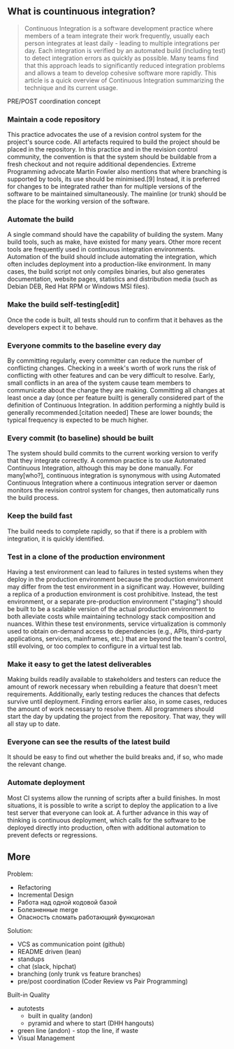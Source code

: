 ## What is countinuous integration?


> Continuous Integration is a software development practice where members of a team integrate their work frequently, 
> usually each person integrates at least daily - leading to multiple integrations per day. 
> Each integration is verified by an automated build (including test) to detect integration errors as quickly as possible. 
> Many teams find that this approach leads to significantly reduced integration problems and allows a team to develop cohesive software more rapidly. 
> This article is a quick overview of Continuous Integration summarizing the technique and its current usage.


PRE/POST coordination concept

### Maintain a code repository

This practice advocates the use of a revision control system for the project's
source code. All artefacts required to build the project should be placed in the
repository. In this practice and in the revision control community, the
convention is that the system should be buildable from a fresh checkout and not
require additional dependencies. Extreme Programming advocate Martin Fowler also
mentions that where branching is supported by tools, its use should be
minimised.[9] Instead, it is preferred for changes to be integrated rather than
for multiple versions of the software to be maintained simultaneously. The
mainline (or trunk) should be the place for the working version of the software.

### Automate the build

A single command should have the capability of building the system. Many build
tools, such as make, have existed for many years. Other more recent tools are
frequently used in continuous integration environments. Automation of the build
should include automating the integration, which often includes deployment into
a production-like environment. In many cases, the build script not only compiles
binaries, but also generates documentation, website pages, statistics and
distribution media (such as Debian DEB, Red Hat RPM or Windows MSI files).


### Make the build self-testing[edit]

Once the code is built, all tests should run to confirm that it behaves as the
developers expect it to behave.

### Everyone commits to the baseline every day

By committing regularly, every committer can reduce the number of conflicting
changes. Checking in a week's worth of work runs the risk of conflicting with
other features and can be very difficult to resolve. Early, small conflicts in
an area of the system cause team members to communicate about the change they
are making. Committing all changes at least once a day (once per feature built)
is generally considered part of the definition of Continuous Integration. In
addition performing a nightly build is generally recommended.[citation needed]
These are lower bounds; the typical frequency is expected to be much higher.

### Every commit (to baseline) should be built

The system should build commits to the current working version to verify that
they integrate correctly. A common practice is to use Automated Continuous
Integration, although this may be done manually. For many[who?], continuous
integration is synonymous with using Automated Continuous Integration where a
continuous integration server or daemon monitors the revision control system for
changes, then automatically runs the build process.

### Keep the build fast

The build needs to complete rapidly, so that if there is a problem with
integration, it is quickly identified.

### Test in a clone of the production environment

Having a test environment can lead to failures in tested systems when they
deploy in the production environment because the production environment may
differ from the test environment in a significant way. However, building a
replica of a production environment is cost prohibitive. Instead, the test
environment, or a separate pre-production environment ("staging") should be
built to be a scalable version of the actual production environment to both
alleviate costs while maintaining technology stack composition and nuances.
Within these test environments, service virtualization is commonly used to
obtain on-demand access to dependencies (e.g., APIs, third-party applications,
services, mainframes, etc.) that are beyond the team's control, still evolving,
or too complex to configure in a virtual test lab.


### Make it easy to get the latest deliverables

Making builds readily available to stakeholders and testers can reduce the
amount of rework necessary when rebuilding a feature that doesn't meet
requirements. Additionally, early testing reduces the chances that defects
survive until deployment. Finding errors earlier also, in some cases, reduces
the amount of work necessary to resolve them. All programmers should start the
day by updating the project from the repository. That way, they will all stay up
to date.

### Everyone can see the results of the latest build

It should be easy to find out whether the build breaks and, if so, who made the
relevant change.

### Automate deployment

Most CI systems allow the running of scripts after a build finishes. In most
situations, it is possible to write a script to deploy the application to a live
test server that everyone can look at. A further advance in this way of thinking
is continuous deployment, which calls for the software to be deployed directly
into production, often with additional automation to prevent defects or
regressions.


## More

Problem:

* Refactoring
* Incremental Design
* Работа над одной кодовой базой
* Болезненные merge
* Опасность сломать работающий функционал 

Solution:

* VCS as communication point (github)
* README driven (lean)
* standups
* chat (slack, hipchat)
* branching (only trunk vs feature branches)
* pre/post coordination (Coder Review vs Pair Programming)


Built-in Quality

* autotests 
  * built in quality (andon)
  * pyramid and where to start (DHH hangouts)
* green line (andon) - stop the line, if waste
* Visual Management

